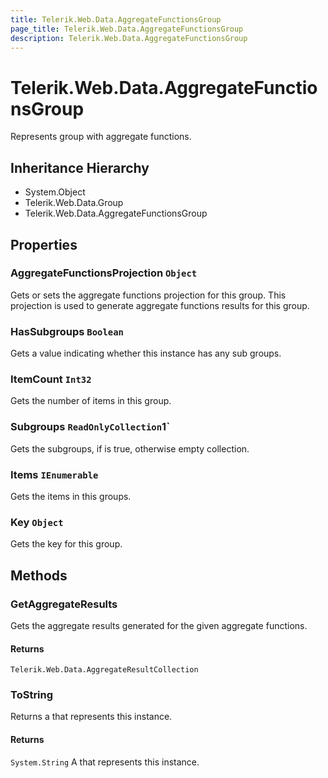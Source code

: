 ```yaml
---
title: Telerik.Web.Data.AggregateFunctionsGroup
page_title: Telerik.Web.Data.AggregateFunctionsGroup
description: Telerik.Web.Data.AggregateFunctionsGroup
---
```


# Telerik.Web.Data.AggregateFunctionsGroup

Represents group with aggregate functions.

## Inheritance Hierarchy

* System.Object
* Telerik.Web.Data.Group
* Telerik.Web.Data.AggregateFunctionsGroup

## Properties

###  AggregateFunctionsProjection `Object`

Gets or sets the aggregate functions projection for this group. 
            This projection is used to generate aggregate functions results for this group.

###  HasSubgroups `Boolean`

Gets a value indicating whether this instance has any sub groups.

###  ItemCount `Int32`

Gets the number of items in this group.

###  Subgroups `ReadOnlyCollection`1`

Gets the subgroups, if  is true, otherwise empty collection.

###  Items `IEnumerable`

Gets the items in this groups.

###  Key `Object`

Gets the key for this group.

## Methods

###  GetAggregateResults

Gets the aggregate results generated for the given aggregate functions.

#### Returns

`Telerik.Web.Data.AggregateResultCollection` 

###  ToString

Returns a  that represents this instance.

#### Returns

`System.String` A  that represents this instance.

